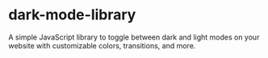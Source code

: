 # dark-mode-library
A simple JavaScript library to toggle between dark and light modes on your website with customizable colors, transitions, and more.
